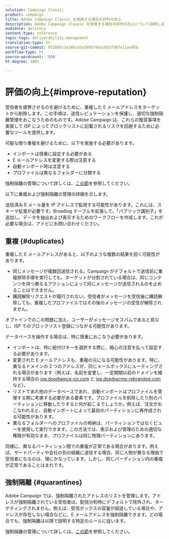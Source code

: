 ```yaml
---
solution: Campaign Classic
product: campaign
title: Adobe Campaign Classic を使用する場合の評判の向上
description: Adobe Campaign Classic を使用する場合の評判の向上について説明します。
audience: delivery
content-type: reference
topic-tags: deliverability-management
translation-type: ht
source-git-commit: 972885c3a38bcd3a260574bacbb3f507e11ae05b
workflow-type: ht
source-wordcount: '550'
ht-degree: 100%

---
```



# 評価の向上{#improve-reputation}

受信者を疲弊させるのを避けるために、重複した E メールアドレスをターゲットから削除します。この手順は、送信レピュテーションを保護し、適切な強制隔離管理をおこなうためのものです。Adobe Campaign は、これらの推奨事項を実装して ISP によってブロックリストに記載されるリスクを回避するために必要なツールを提供します。

可能な限り重複を避けるために、以下を実施する必要があります。

* インポートは慎重に設定する必要がある
* E メールアドレスを変更する際は注意する
* 自動インポート時は注意する
* プロファイルは異なるフォルダーに分類する

強制隔離の管理について詳しくは、[この節](../../delivery/using/understanding-quarantine-management.md)を参照してください。

以下に重複および強制隔離の管理の詳細を示します。

送信済み E メール量を IP アドレスで監視する可能性があります。これには、スキーマ拡張が必要です。Broadlog テーブルを拡張して、「パブリック識別子」を追加し、データを抽出および表示するためのワークフローを作成します。これが必要な場合は、アドビにお問い合わせください。

## 重複 {#duplicates}

重複した E メールアドレスがあると、以下のような複数の結果を招く可能性があります。

* 同じメッセージが複数回送信される。Campaign がデフォルトで送信前に重複排除手順を実行しても、ターゲットが分割されている場合は、同じコンテンツを持つ異なるアクションによって同じメッセージが送信されるのを止めることはできません。
* 購読解除リクエストが履行されない。受信者がメッセージを受信後に購読解除しても、重複したプロファイルではその後のメッセージの受信が解除されません。

オプトインでのこの問題に加え、ユーザーがメッセージをスパムであると見なし、ISP でのブロックリスト登録につながる可能性があります。

データベースを操作する場合は、特に慎重におこなう必要があります。

* インポートは、特に紐付けキーを選択する際に、細心の注意を払って設定する必要があります。
* 変更された E メールアドレスも、重複の元になる可能性があります。特に、異なるドメインの 2 つのアドレスが、同じメールボックスにルーティングされる場合があります（例えば、名前を変更し、一定期間以前のドメインを維持する場合の joe.doe@amce-co.com と joe.doe@acme-rebranded.com など）。
* リストであれ他のデータベースであれ、自動インポートはプロファイルを管理する際に考慮する必要がある要素です。プロファイルを削除したり別のパーティションに移動したりすると何が起こるでしょうか。例えば、注文がおこなわれると、自動インポートによって最初のパーティションに再作成される可能性があります。
* 異なるフォルダーへのプロファイルの格納は、パーティションではなくビューを使用して実行できます。この方法では、表示および管理のための適切な権限が有効なまま、プロファイルは同じ物理パーティションにあります。

同様に、異なるパーティション間での重複が正常である場合があります。例えば、サードパーティや会社の別の組織に送信する場合、同じ人物が異なる理由で受信者になるのは、理にかなっています。しかし、同じパーディション内の重複が正常であることはまれです。

## 強制隔離 {#quarantines}

Adobe Campaign では、強制隔離されたアドレスのリストを管理します。アドレスが強制隔離されている受信者は、配信分析時にデフォルトで除外され、ターゲティングされません。例えば、受信ボックスの容量が超過している場合や、アドレスが存在しない場合などに、E メールアドレスを強制隔離できます。どの場合でも、強制隔離は以降で説明する特定のルールに従います。

強制隔離の管理について詳しくは、[この節](../../delivery/using/understanding-quarantine-management.md)を参照してください。